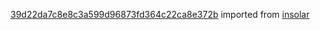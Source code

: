 [39d22da7c8e8c3a599d96873fd364c22ca8e372b](https://github.com/insolar/insolar/commit/39d22da7c8e8c3a599d96873fd364c22ca8e372b) imported from [insolar](https://github.com/insolar/insolar)
